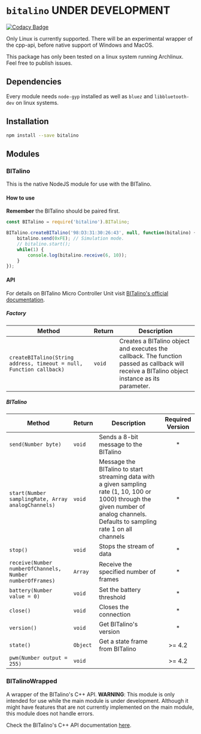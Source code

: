 # `bitalino` UNDER DEVELOPMENT

[![Codacy Badge](https://api.codacy.com/project/badge/Grade/922a9f6befcb4ceb90eeef4d40665a0a)](https://app.codacy.com/app/joao-luna-98/bitalino-js?utm_source=github.com&utm_medium=referral&utm_content=joao-luna-98/bitalino-js&utm_campaign=Badge_Grade_Settings)

Only Linux is currently supported. There will be an experimental wrapper of the cpp-api, before native support of Windows and MacOS.

This package has only been tested on a linux system running Archlinux. Feel free to publish issues.

## Dependencies

Every module needs `node-gyp` installed as well as `bluez` and `libbluetooth-dev` on linux systems.

## Installation

```bash
npm install --save bitalino
```

## Modules

### BITalino

This is the native NodeJS module for use with the BITalino.

#### How to use

**Remember** the BITalino should be paired first.

```javascript
const BITalino = require('bitalino').BITalino;

BITalino.createBITalino('98:D3:31:30:26:43', null, function(bitalino) {
    bitalino.send(0xFE); // Simulation mode.
    // bitalino.start();
    while(1) {
        console.log(bitalino.receive(6, 10));
    }
});
```

#### API

For details on BITalino Micro Controller Unit visit [BITalino's official documentation](https://bitalino.com/datasheets/REVOLUTION_MCU_Block_Datasheet.pdf).

##### Factory
|Method|Return|Description|
|---|---|---|
|`createBITalino(String address, timeout = null, Function callback)`|`void`|Creates a BITalino object and executes the callback. The function passed as callback will receive a BITalino object instance as its parameter.|

##### BITalino

|Method|Return|Description|Required Version|
|---|---|---|:---:|
|`send(Number byte)`|`void`|Sends a 8-bit message to the BITalino|*|
|`start(Number samplingRate, Array analogChannels)`|`void`|Message the BITalino to start streaming data with a given sampling rate (1, 10, 100 or 1000) through the given number of analog channels. Defaults to sampling rate 1 on all channels|*|
|`stop()`|`void`|Stops the stream of data|*|
|`receive(Number numberOfChannels, Number numberOfFrames)`|`Array`|Receive the specified number of frames |*|
|`battery(Number value = 0)`|`void`|Set the battery threshold|*|
|`close()`|`void`|Closes the connection|*|
|`version()`|`void`|Get BITalino's version|*|
|`state()`|`Object`|Get a state frame from BITalino|>= 4.2|
|`pwm(Number output = 255)`|`void`||>= 4.2|

### BITalinoWrapped

A wrapper of the BITalino's C++ API.
**WARNING**: This module is only intended for use while the main module is under development.
Although it might have features that are not currently implemented on the main module, this module does not handle errors.

Check the BITalino's C++ API documentation [here](http://bitalino.com/docs/cpp-api/annotated.html).
